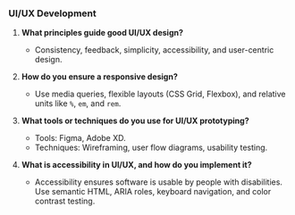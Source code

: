 


### **UI/UX Development**

1. **What principles guide good UI/UX design?**
    
    - Consistency, feedback, simplicity, accessibility, and user-centric design.
2. **How do you ensure a responsive design?**
    
    - Use media queries, flexible layouts (CSS Grid, Flexbox), and relative units like `%`, `em`, and `rem`.
3. **What tools or techniques do you use for UI/UX prototyping?**
    
    - Tools: Figma, Adobe XD.
    - Techniques: Wireframing, user flow diagrams, usability testing.
4. **What is accessibility in UI/UX, and how do you implement it?**
    
    - Accessibility ensures software is usable by people with disabilities. Use semantic HTML, ARIA roles, keyboard navigation, and color contrast testing.

